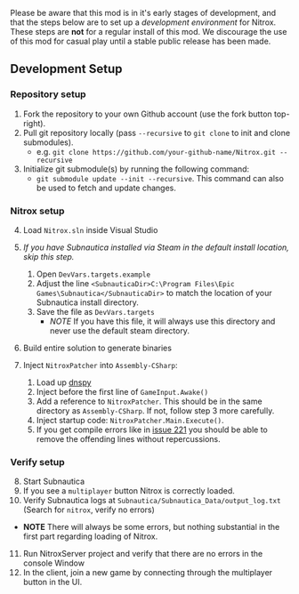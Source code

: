 Please be aware that this mod is in it's early stages of development, and that the steps below are to set up a *development environment* for Nitrox. These steps are **not** for a regular install of this mod. We discourage the use of this mod for casual play until a stable public release has been made.

## Development Setup

### Repository setup
1. Fork the repository to your own Github account (use the fork button top-right).
2. Pull git repository locally (pass `--recursive` to `git clone` to init and clone submodules).
   - e.g. `git clone https://github.com/your-github-name/Nitrox.git --recursive`
3. Initialize git submodule(s) by running the following command: 
   - `git submodule update --init --recursive`. This command can also be used to fetch and update changes.

### Nitrox setup
4. Load `Nitrox.sln` inside Visual Studio
5. _If you have Subnautica installed via Steam in the default install location, skip this step._
   1. Open `DevVars.targets.example`
   2. Adjust the line `<SubnauticaDir>C:\Program Files\Epic Games\Subnautica</SubnauticaDir>` to match the location of your Subnautica install directory.
   3. Save the file as `DevVars.targets`
      - *NOTE* If you have this file, it will always use this directory and never use the default steam directory.

6. Build entire solution to generate binaries
7. Inject `NitroxPatcher` into `Assembly-CSharp`:
    1. Load up [dnspy](https://github.com/0xd4d/dnSpy)
    2. Inject before the first line of `GameInput.Awake()`
    3. Add a reference to `NitroxPatcher`. This should be in the same directory as `Assembly-CSharp`. If not, follow step 3 more carefully.
    4. Inject startup code: `NitroxPatcher.Main.Execute()`.
    5. If you get compile errors like in [issue 221](../issues/211) you should be able to remove the offending lines without repercussions.

### Verify setup
8. Start Subnautica
9. If you see a `multiplayer` button Nitrox is correctly loaded.
10. Verify Subnautica logs at `Subnautica/Subnautica_Data/output_log.txt` (Search for `nitrox`, verify no errors)
- **NOTE** There will always be some errors, but nothing substantial in the first part regarding loading of Nitrox.
11. Run NitroxServer project and verify that there are no errors in the console Window
12. In the client, join a new game by connecting through the multiplayer button in the UI.